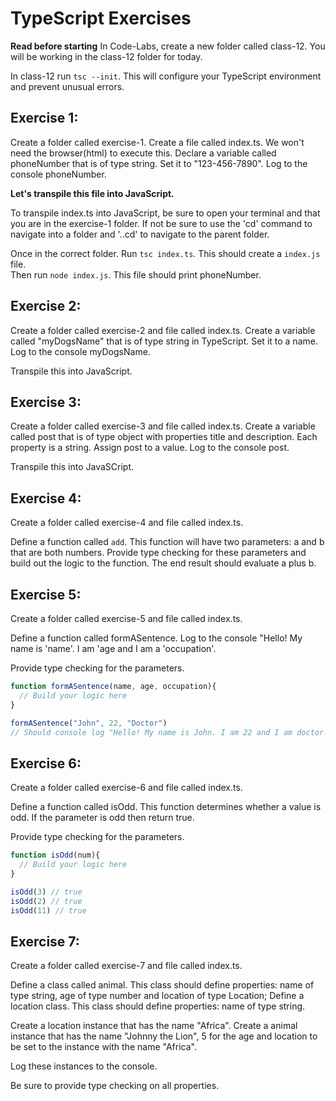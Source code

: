 # TypeScript Exercises

**Read before starting**
In Code-Labs, create a new folder called class-12. You will be working in the class-12 folder for today.

In class-12 run `tsc --init`. This will configure your TypeScript environment and prevent unusual errors.

## Exercise 1:
Create a folder called exercise-1. Create a file called index.ts. We won't need the browser(html) to execute this.
Declare a variable called phoneNumber that is of type string. Set it to "123-456-7890".
Log to the console phoneNumber.
<br>

**Let's transpile this file into JavaScript.**
<br>

To transpile index.ts into JavaScript, be sure to open your terminal and that you are in the exercise-1 folder. If not be sure to use the 'cd' command to navigate into a folder and '..cd' to navigate to the parent folder.
<br>

Once in the correct folder. Run `tsc index.ts`. This should create a `index.js` file. 
<br>
Then run `node index.js`. This file should print phoneNumber.

## Exercise 2:
Create a folder called exercise-2 and file called index.ts.
Create a variable called "myDogsName" that is of type string in TypeScript. Set it to a name. 
Log to the console myDogsName.

Transpile this into JavaScript.

## Exercise 3: 
Create a folder called exercise-3 and file called index.ts. 
Create a variable called post that is of type object with properties title and description. Each property is a string. Assign post to a value. 
Log to the console post.

Transpile this into JavaSCript.

## Exercise 4:
Create a folder called exercise-4 and file called index.ts. 

Define a function called `add`. This function will have two parameters: a and b that are both numbers. Provide type checking for these parameters and build out the logic to the function. The end result should evaluate a plus b. 

## Exercise 5: 
Create a folder called exercise-5 and file called index.ts. 

Define a function called formASentence. Log to the console "Hello! My name is 'name'. I am 'age and I am a 'occupation'.

Provide type checking for the parameters.
```ts 
function formASentence(name, age, occupation){
  // Build your logic here
}

formASentence("John", 22, "Doctor")
// Should console log "Hello! My name is John. I am 22 and I am doctor!
```


## Exercise 6: 
Create a folder called exercise-6 and file called index.ts. 

Define a function called isOdd. This function determines whether a value is odd. If the parameter is odd then return true.

Provide type checking for the parameters.
```ts 
function isOdd(num){
  // Build your logic here
}

isOdd(3) // true
isOdd(2) // true
isOdd(11) // true
```
## Exercise 7: 
Create a folder called exercise-7 and file called index.ts. 

Define a class called animal. This class should define properties: name of type string, age of type number and location of type Location; 
Define a location class. This class should define properties: name of type string.

Create a location instance that has the name "Africa".
Create a animal instance that has the name "Johnny the Lion", 5 for the age and location to be set to the instance with the name "Africa".

Log these instances to the console.

Be sure to provide type checking on all properties.
